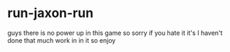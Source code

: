 # run-jaxon-run
guys there is no power up in this game so sorry if you hate it it's I haven't done that much work in in it so enjoy
